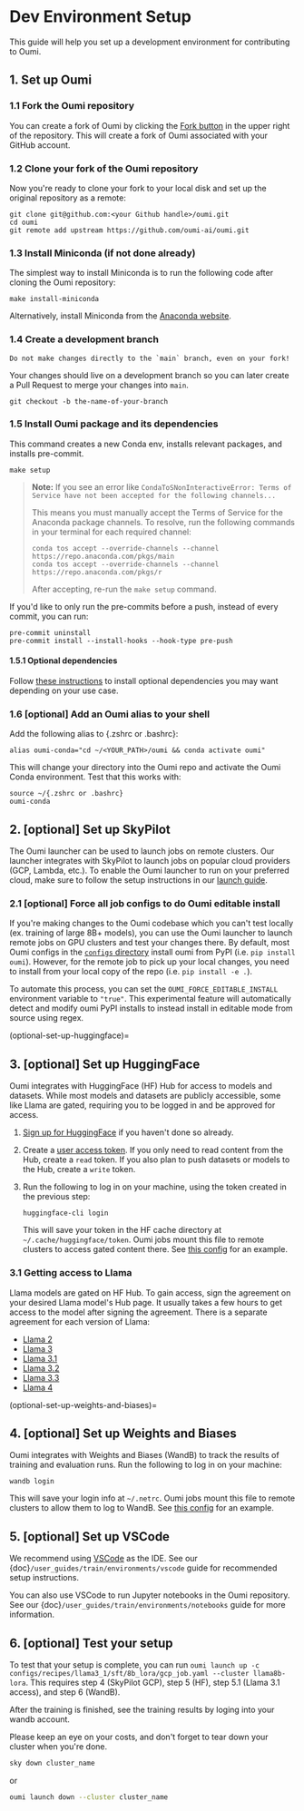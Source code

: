 # Dev Environment Setup

This guide will help you set up a development environment for contributing to Oumi.

## 1. Set up Oumi

### 1.1 Fork the Oumi repository

You can create a fork of Oumi by clicking the [Fork button](https://github.com/oumi-ai/oumi/fork) in the upper right of the repository. This will create a fork of Oumi associated with your GitHub account.

### 1.2 Clone your fork of the Oumi repository

Now you're ready to clone your fork to your local disk and set up the original repository as a remote:

```shell
git clone git@github.com:<your Github handle>/oumi.git
cd oumi
git remote add upstream https://github.com/oumi-ai/oumi.git
```

### 1.3 Install Miniconda (if not done already)

The simplest way to install Miniconda is to run the following code after cloning the Oumi repository:

```shell
make install-miniconda
```

Alternatively, install Miniconda from the [Anaconda website](https://docs.anaconda.com/free/miniconda/miniconda-install/).

### 1.4 Create a development branch

```{warning}
Do not make changes directly to the `main` branch, even on your fork!
```

Your changes should live on a development branch so you can later create a Pull Request to merge your changes into `main`.

```shell
git checkout -b the-name-of-your-branch
```

### 1.5 Install Oumi package and its dependencies

This command creates a new Conda env, installs relevant packages, and installs pre-commit.

```shell
make setup
```

> **Note:**
> If you see an error like
> `CondaToSNonInteractiveError: Terms of Service have not been accepted for the following channels...`
>
> This means you must manually accept the Terms of Service for the Anaconda package channels.
> To resolve, run the following commands in your terminal for each required channel:
>
> ```shell
> conda tos accept --override-channels --channel https://repo.anaconda.com/pkgs/main
> conda tos accept --override-channels --channel https://repo.anaconda.com/pkgs/r
> ```
>
> After accepting, re-run the `make setup` command.
>

If you'd like to only run the pre-commits before a push, instead of every commit, you can run:

```shell
pre-commit uninstall
pre-commit install --install-hooks --hook-type pre-push
```

#### 1.5.1 Optional dependencies

Follow [these instructions](../get_started/installation.md#optional-dependencies) to install optional dependencies you may want depending on your use case.

### 1.6 [optional] Add an Oumi alias to your shell

Add the following alias to {.zshrc or .bashrc}:

```shell
alias oumi-conda="cd ~/<YOUR_PATH>/oumi && conda activate oumi"
```

This will change your directory into the Oumi repo and activate the Oumi Conda
environment. Test that this works with:

```shell
source ~/{.zshrc or .bashrc}
oumi-conda
```

## 2. [optional] Set up SkyPilot

The Oumi launcher can be used to launch jobs on remote clusters. Our launcher integrates with SkyPilot to launch jobs on popular cloud providers (GCP, Lambda, etc.). To enable the Oumi launcher to run on your preferred cloud, make sure to follow the setup instructions in our [launch guide](../user_guides/launch/launch.md).

### 2.1 [optional] Force all job configs to do Oumi editable install

If you're making changes to the Oumi codebase which you can't test locally (ex. training of large 8B+ models), you can use the Oumi launcher to launch remote jobs on GPU clusters and test your changes there. By default, most Oumi configs in the [`configs` directory](https://github.com/oumi-ai/oumi/tree/main/configs) install oumi from PyPI (i.e. `pip install oumi`). However, for the remote job to pick up your local changes, you need to install from your local copy of the repo (i.e. `pip install -e .`).

To automate this process, you can set the `OUMI_FORCE_EDITABLE_INSTALL` environment variable to `"true"`. This experimental feature will automatically detect and modify oumi PyPI installs to instead install in editable mode from source using regex.

(optional-set-up-huggingface)=

## 3. [optional] Set up HuggingFace

Oumi integrates with HuggingFace (HF) Hub for access to models and datasets. While most models and datasets are publicly accessible, some like Llama are gated, requiring you to be logged in and be approved for access.

1. [Sign up for HuggingFace](https://huggingface.co/join) if you haven't done so already.
2. Create a [user access token](https://huggingface.co/docs/hub/en/security-tokens). If you only need to read content from the Hub, create a `read` token. If you also plan to push datasets or models to the Hub, create a `write` token.
3. Run the following to log in on your machine, using the token created in the previous step:

   ```shell
   huggingface-cli login
   ```

   This will save your token in the HF cache directory at `~/.cache/huggingface/token`. Oumi jobs mount this file to remote clusters to access gated content there. See [this config](https://github.com/oumi-ai/oumi/blob/535f28b3c93a6423abc247e921a00d2b27de14df/configs/recipes/llama3_1/sft/8b_full/gcp_job.yaml#L19) for an example.

### 3.1 Getting access to Llama

Llama models are gated on HF Hub. To gain access, sign the agreement on your desired Llama model's Hub page. It usually takes a few hours to get access to the model after signing the agreement. There is a separate agreement for each version of Llama:

- [Llama 2](https://huggingface.co/meta-llama/Llama-2-70b-hf)
- [Llama 3](https://huggingface.co/meta-llama/Meta-Llama-3-70B-Instruct)
- [Llama 3.1](https://huggingface.co/meta-llama/Llama-3.1-70B-Instruct)
- [Llama 3.2](https://huggingface.co/meta-llama/Llama-3.2-90B-Vision-Instruct)
- [Llama 3.3](https://huggingface.co/meta-llama/Llama-3.3-70B-Instruct)
- [Llama 4](https://huggingface.co/meta-llama/Llama-4-Scout-17B-16E-Instruct)

(optional-set-up-weights-and-biases)=

## 4. [optional] Set up Weights and Biases

Oumi integrates with Weights and Biases (WandB) to track the results of training and evaluation runs. Run the following to log in on your machine:

```shell
wandb login
```

This will save your login info at `~/.netrc`. Oumi jobs mount this file to remote clusters to allow them to log to WandB. See [this config](https://github.com/oumi-ai/oumi/blob/535f28b3c93a6423abc247e921a00d2b27de14df/configs/recipes/llama3_1/sft/8b_full/gcp_job.yaml#L16) for an example.

## 5. [optional] Set up VSCode

We recommend using [VSCode](https://code.visualstudio.com/) as the IDE. See our {doc}`/user_guides/train/environments/vscode` guide for recommended setup instructions.

You can also use VSCode to run Jupyter notebooks in the Oumi repository. See our {doc}`/user_guides/train/environments/notebooks` guide for more information.

## 6. [optional] Test your setup

To test that your setup is complete, you can run `oumi launch up -c configs/recipes/llama3_1/sft/8b_lora/gcp_job.yaml --cluster llama8b-lora`. This requires step 4 (SkyPilot GCP), step 5 (HF), step 5.1 (Llama 3.1 access), and step 6 (WandB).

After the training is finished, see the training results by loging into your wandb account.

Please keep an eye on your costs, and don't forget to tear down your cluster when you're done.

```bash
sky down cluster_name
```

or

```bash
oumi launch down --cluster cluster_name
```
